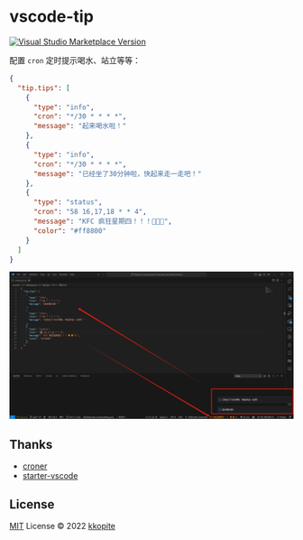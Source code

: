 # vscode-tip

<a href="https://marketplace.visualstudio.com/items?itemName=kkopite.vscode-tip" target="__blank"><img src="https://img.shields.io/visual-studio-marketplace/v/kkopite.vscode-tip.svg?color=eee&amp;label=VS%20Code%20Marketplace&logo=visual-studio-code" alt="Visual Studio Marketplace Version" /></a>

配置 `cron` 定时提示喝水、站立等等：

```json
{
  "tip.tips": [
    {
      "type": "info",
      "cron": "*/30 * * * *",
      "message": "起来喝水啦！"
    },
    {
      "type": "info",
      "cron": "*/30 * * * *",
      "message": "已经坐了30分钟啦，快起来走一走吧！"
    },
    {
      "type": "status",
      "cron": "58 16,17,18 * * 4",
      "message": "KFC 疯狂星期四！！！🍟🍔🍗",
      "color": "#ff8800"
    }
  ]
}
```

![preview](res/screen.jpg)

## Thanks

- [croner](https://www.npmjs.com/package/croner)
- [starter-vscode](https://github.com/antfu/starter-vscode)

## License

[MIT](./LICENSE) License © 2022 [kkopite](https://github.com/action-hong)

